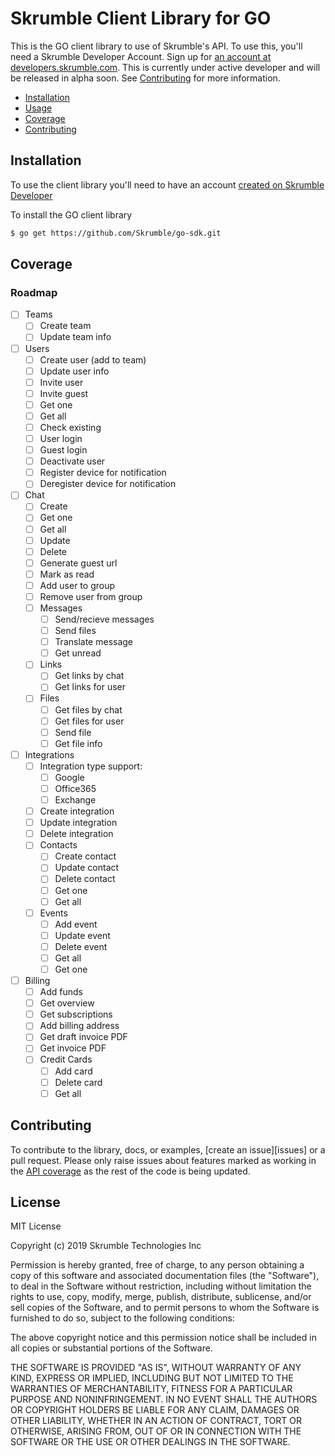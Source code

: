 # Skrumble Client Library for GO

This is the GO client library to use of Skrumble's API. To use this, you'll need a Skrumble Developer Account. Sign up for [an account at developers.skrumble.com](https://developer.skrumble.com). This is currently under active developer and will be released in alpha soon. See [Contributing](#contributing) for more information.

- [Installation](#installation)
- [Usage](#usage)
- [Coverage](#coverage)
- [Contributing](#contributing)

## Installation

To use the client library you'll need to have an account [created on Skrumble Developer](https://developers.skrumble.com)

To install the GO client library

```sh
$ go get https://github.com/Skrumble/go-sdk.git
```

## Coverage

### Roadmap

- [ ] Teams
  - [ ] Create team
  - [ ] Update team info
- [ ] Users
  - [ ] Create user (add to team)
  - [ ] Update user info
  - [ ] Invite user
  - [ ] Invite guest
  - [ ] Get one
  - [ ] Get all
  - [ ] Check existing
  - [ ] User login
  - [ ] Guest login
  - [ ] Deactivate user
  - [ ] Register device for notification
  - [ ] Deregister device for notification
- [ ] Chat
  - [ ] Create
  - [ ] Get one
  - [ ] Get all
  - [ ] Update
  - [ ] Delete
  - [ ] Generate guest url
  - [ ] Mark as read
  - [ ] Add user to group
  - [ ] Remove user from group
  - [ ] Messages
    - [ ] Send/recieve messages
    - [ ] Send files
    - [ ] Translate message
    - [ ] Get unread
  - [ ] Links
    - [ ] Get links by chat
    - [ ] Get links for user
  - [ ] Files
    - [ ] Get files by chat
    - [ ] Get files for user
    - [ ] Send file
    - [ ] Get file info
- [ ] Integrations
  - [ ] Integration type support:
    - [ ] Google
    - [ ] Office365
    - [ ] Exchange
  - [ ] Create integration
  - [ ] Update integration
  - [ ] Delete integration
  - [ ] Contacts
    - [ ] Create contact
    - [ ] Update contact
    - [ ] Delete contact
    - [ ] Get one
    - [ ] Get all
  - [ ] Events
    - [ ] Add event
    - [ ] Update event
    - [ ] Delete event
    - [ ] Get all
    - [ ] Get one
- [ ] Billing
  - [ ] Add funds
  - [ ] Get overview
  - [ ] Get subscriptions
  - [ ] Add billing address
  - [ ] Get draft invoice PDF
  - [ ] Get invoice PDF
  - [ ] Credit Cards
    - [ ] Add card
    - [ ] Delete card
    - [ ] Get all

## Contributing

To contribute to the library, docs, or examples, [create an issue][issues] or a pull request. Please only raise issues
about features marked as working in the [API coverage](#coverage) as the rest of the code is being updated.

## License

MIT License

Copyright (c) 2019 Skrumble Technologies Inc

Permission is hereby granted, free of charge, to any person obtaining a copy
of this software and associated documentation files (the "Software"), to deal
in the Software without restriction, including without limitation the rights
to use, copy, modify, merge, publish, distribute, sublicense, and/or sell
copies of the Software, and to permit persons to whom the Software is
furnished to do so, subject to the following conditions:

The above copyright notice and this permission notice shall be included in all
copies or substantial portions of the Software.

THE SOFTWARE IS PROVIDED "AS IS", WITHOUT WARRANTY OF ANY KIND, EXPRESS OR
IMPLIED, INCLUDING BUT NOT LIMITED TO THE WARRANTIES OF MERCHANTABILITY,
FITNESS FOR A PARTICULAR PURPOSE AND NONINFRINGEMENT. IN NO EVENT SHALL THE
AUTHORS OR COPYRIGHT HOLDERS BE LIABLE FOR ANY CLAIM, DAMAGES OR OTHER
LIABILITY, WHETHER IN AN ACTION OF CONTRACT, TORT OR OTHERWISE, ARISING FROM,
OUT OF OR IN CONNECTION WITH THE SOFTWARE OR THE USE OR OTHER DEALINGS IN THE
SOFTWARE.
